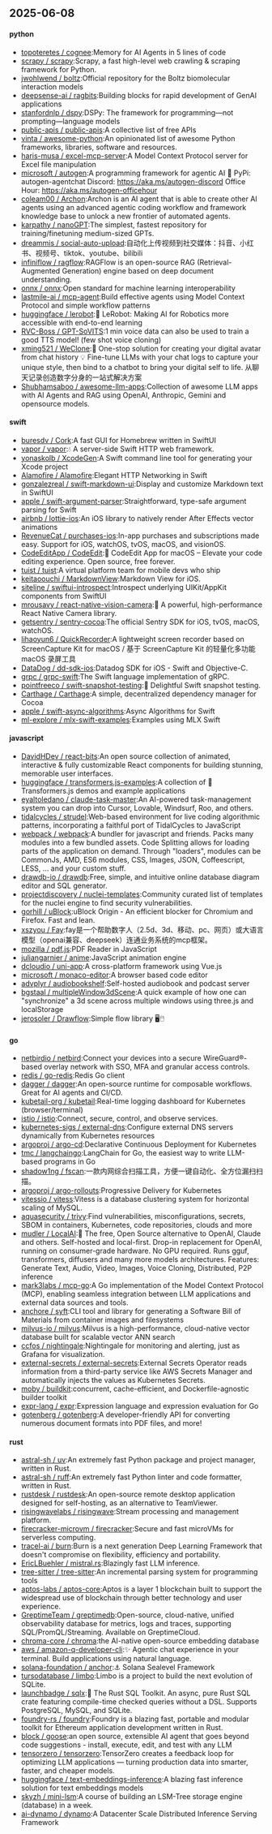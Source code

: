 ## 2025-06-08

#### python
* [topoteretes / cognee](https://github.com/topoteretes/cognee):Memory for AI Agents in 5 lines of code
* [scrapy / scrapy](https://github.com/scrapy/scrapy):Scrapy, a fast high-level web crawling & scraping framework for Python.
* [jwohlwend / boltz](https://github.com/jwohlwend/boltz):Official repository for the Boltz biomolecular interaction models
* [deepsense-ai / ragbits](https://github.com/deepsense-ai/ragbits):Building blocks for rapid development of GenAI applications
* [stanfordnlp / dspy](https://github.com/stanfordnlp/dspy):DSPy: The framework for programming—not prompting—language models
* [public-apis / public-apis](https://github.com/public-apis/public-apis):A collective list of free APIs
* [vinta / awesome-python](https://github.com/vinta/awesome-python):An opinionated list of awesome Python frameworks, libraries, software and resources.
* [haris-musa / excel-mcp-server](https://github.com/haris-musa/excel-mcp-server):A Model Context Protocol server for Excel file manipulation
* [microsoft / autogen](https://github.com/microsoft/autogen):A programming framework for agentic AI 🤖 PyPi: autogen-agentchat Discord: https://aka.ms/autogen-discord Office Hour: https://aka.ms/autogen-officehour
* [coleam00 / Archon](https://github.com/coleam00/Archon):Archon is an AI agent that is able to create other AI agents using an advanced agentic coding workflow and framework knowledge base to unlock a new frontier of automated agents.
* [karpathy / nanoGPT](https://github.com/karpathy/nanoGPT):The simplest, fastest repository for training/finetuning medium-sized GPTs.
* [dreammis / social-auto-upload](https://github.com/dreammis/social-auto-upload):自动化上传视频到社交媒体：抖音、小红书、视频号、tiktok、youtube、bilibili
* [infiniflow / ragflow](https://github.com/infiniflow/ragflow):RAGFlow is an open-source RAG (Retrieval-Augmented Generation) engine based on deep document understanding.
* [onnx / onnx](https://github.com/onnx/onnx):Open standard for machine learning interoperability
* [lastmile-ai / mcp-agent](https://github.com/lastmile-ai/mcp-agent):Build effective agents using Model Context Protocol and simple workflow patterns
* [huggingface / lerobot](https://github.com/huggingface/lerobot):🤗 LeRobot: Making AI for Robotics more accessible with end-to-end learning
* [RVC-Boss / GPT-SoVITS](https://github.com/RVC-Boss/GPT-SoVITS):1 min voice data can also be used to train a good TTS model! (few shot voice cloning)
* [xming521 / WeClone](https://github.com/xming521/WeClone):🚀 One-stop solution for creating your digital avatar from chat history 💡 Fine-tune LLMs with your chat logs to capture your unique style, then bind to a chatbot to bring your digital self to life. 从聊天记录创造数字分身的一站式解决方案
* [Shubhamsaboo / awesome-llm-apps](https://github.com/Shubhamsaboo/awesome-llm-apps):Collection of awesome LLM apps with AI Agents and RAG using OpenAI, Anthropic, Gemini and opensource models.

#### swift
* [buresdv / Cork](https://github.com/buresdv/Cork):A fast GUI for Homebrew written in SwiftUI
* [vapor / vapor](https://github.com/vapor/vapor):💧 A server-side Swift HTTP web framework.
* [yonaskolb / XcodeGen](https://github.com/yonaskolb/XcodeGen):A Swift command line tool for generating your Xcode project
* [Alamofire / Alamofire](https://github.com/Alamofire/Alamofire):Elegant HTTP Networking in Swift
* [gonzalezreal / swift-markdown-ui](https://github.com/gonzalezreal/swift-markdown-ui):Display and customize Markdown text in SwiftUI
* [apple / swift-argument-parser](https://github.com/apple/swift-argument-parser):Straightforward, type-safe argument parsing for Swift
* [airbnb / lottie-ios](https://github.com/airbnb/lottie-ios):An iOS library to natively render After Effects vector animations
* [RevenueCat / purchases-ios](https://github.com/RevenueCat/purchases-ios):In-app purchases and subscriptions made easy. Support for iOS, watchOS, tvOS, macOS, and visionOS.
* [CodeEditApp / CodeEdit](https://github.com/CodeEditApp/CodeEdit):📝 CodeEdit App for macOS – Elevate your code editing experience. Open source, free forever.
* [tuist / tuist](https://github.com/tuist/tuist):A virtual platform team for mobile devs who ship
* [keitaoouchi / MarkdownView](https://github.com/keitaoouchi/MarkdownView):Markdown View for iOS.
* [siteline / swiftui-introspect](https://github.com/siteline/swiftui-introspect):Introspect underlying UIKit/AppKit components from SwiftUI
* [mrousavy / react-native-vision-camera](https://github.com/mrousavy/react-native-vision-camera):📸 A powerful, high-performance React Native Camera library.
* [getsentry / sentry-cocoa](https://github.com/getsentry/sentry-cocoa):The official Sentry SDK for iOS, tvOS, macOS, watchOS.
* [lihaoyun6 / QuickRecorder](https://github.com/lihaoyun6/QuickRecorder):A lightweight screen recorder based on ScreenCapture Kit for macOS / 基于 ScreenCapture Kit 的轻量化多功能 macOS 录屏工具
* [DataDog / dd-sdk-ios](https://github.com/DataDog/dd-sdk-ios):Datadog SDK for iOS - Swift and Objective-C.
* [grpc / grpc-swift](https://github.com/grpc/grpc-swift):The Swift language implementation of gRPC.
* [pointfreeco / swift-snapshot-testing](https://github.com/pointfreeco/swift-snapshot-testing):📸 Delightful Swift snapshot testing.
* [Carthage / Carthage](https://github.com/Carthage/Carthage):A simple, decentralized dependency manager for Cocoa
* [apple / swift-async-algorithms](https://github.com/apple/swift-async-algorithms):Async Algorithms for Swift
* [ml-explore / mlx-swift-examples](https://github.com/ml-explore/mlx-swift-examples):Examples using MLX Swift

#### javascript
* [DavidHDev / react-bits](https://github.com/DavidHDev/react-bits):An open source collection of animated, interactive & fully customizable React components for building stunning, memorable user interfaces.
* [huggingface / transformers.js-examples](https://github.com/huggingface/transformers.js-examples):A collection of 🤗 Transformers.js demos and example applications
* [eyaltoledano / claude-task-master](https://github.com/eyaltoledano/claude-task-master):An AI-powered task-management system you can drop into Cursor, Lovable, Windsurf, Roo, and others.
* [tidalcycles / strudel](https://github.com/tidalcycles/strudel):Web-based environment for live coding algorithmic patterns, incorporating a faithful port of TidalCycles to JavaScript
* [webpack / webpack](https://github.com/webpack/webpack):A bundler for javascript and friends. Packs many modules into a few bundled assets. Code Splitting allows for loading parts of the application on demand. Through "loaders", modules can be CommonJs, AMD, ES6 modules, CSS, Images, JSON, Coffeescript, LESS, ... and your custom stuff.
* [drawdb-io / drawdb](https://github.com/drawdb-io/drawdb):Free, simple, and intuitive online database diagram editor and SQL generator.
* [projectdiscovery / nuclei-templates](https://github.com/projectdiscovery/nuclei-templates):Community curated list of templates for the nuclei engine to find security vulnerabilities.
* [gorhill / uBlock](https://github.com/gorhill/uBlock):uBlock Origin - An efficient blocker for Chromium and Firefox. Fast and lean.
* [xszyou / Fay](https://github.com/xszyou/Fay):fay是一个帮助数字人（2.5d、3d、移动、pc、网页）或大语言模型（openai兼容、deepseek）连通业务系统的mcp框架。
* [mozilla / pdf.js](https://github.com/mozilla/pdf.js):PDF Reader in JavaScript
* [juliangarnier / anime](https://github.com/juliangarnier/anime):JavaScript animation engine
* [dcloudio / uni-app](https://github.com/dcloudio/uni-app):A cross-platform framework using Vue.js
* [microsoft / monaco-editor](https://github.com/microsoft/monaco-editor):A browser based code editor
* [advplyr / audiobookshelf](https://github.com/advplyr/audiobookshelf):Self-hosted audiobook and podcast server
* [bgstaal / multipleWindow3dScene](https://github.com/bgstaal/multipleWindow3dScene):A quick example of how one can "synchronize" a 3d scene across multiple windows using three.js and localStorage
* [jerosoler / Drawflow](https://github.com/jerosoler/Drawflow):Simple flow library 🖥️🖱️

#### go
* [netbirdio / netbird](https://github.com/netbirdio/netbird):Connect your devices into a secure WireGuard®-based overlay network with SSO, MFA and granular access controls.
* [redis / go-redis](https://github.com/redis/go-redis):Redis Go client
* [dagger / dagger](https://github.com/dagger/dagger):An open-source runtime for composable workflows. Great for AI agents and CI/CD.
* [kubetail-org / kubetail](https://github.com/kubetail-org/kubetail):Real-time logging dashboard for Kubernetes (browser/terminal)
* [istio / istio](https://github.com/istio/istio):Connect, secure, control, and observe services.
* [kubernetes-sigs / external-dns](https://github.com/kubernetes-sigs/external-dns):Configure external DNS servers dynamically from Kubernetes resources
* [argoproj / argo-cd](https://github.com/argoproj/argo-cd):Declarative Continuous Deployment for Kubernetes
* [tmc / langchaingo](https://github.com/tmc/langchaingo):LangChain for Go, the easiest way to write LLM-based programs in Go
* [shadow1ng / fscan](https://github.com/shadow1ng/fscan):一款内网综合扫描工具，方便一键自动化、全方位漏扫扫描。
* [argoproj / argo-rollouts](https://github.com/argoproj/argo-rollouts):Progressive Delivery for Kubernetes
* [vitessio / vitess](https://github.com/vitessio/vitess):Vitess is a database clustering system for horizontal scaling of MySQL.
* [aquasecurity / trivy](https://github.com/aquasecurity/trivy):Find vulnerabilities, misconfigurations, secrets, SBOM in containers, Kubernetes, code repositories, clouds and more
* [mudler / LocalAI](https://github.com/mudler/LocalAI):🤖 The free, Open Source alternative to OpenAI, Claude and others. Self-hosted and local-first. Drop-in replacement for OpenAI, running on consumer-grade hardware. No GPU required. Runs gguf, transformers, diffusers and many more models architectures. Features: Generate Text, Audio, Video, Images, Voice Cloning, Distributed, P2P inference
* [mark3labs / mcp-go](https://github.com/mark3labs/mcp-go):A Go implementation of the Model Context Protocol (MCP), enabling seamless integration between LLM applications and external data sources and tools.
* [anchore / syft](https://github.com/anchore/syft):CLI tool and library for generating a Software Bill of Materials from container images and filesystems
* [milvus-io / milvus](https://github.com/milvus-io/milvus):Milvus is a high-performance, cloud-native vector database built for scalable vector ANN search
* [ccfos / nightingale](https://github.com/ccfos/nightingale):Nightingale for monitoring and alerting, just as Grafana for visualization.
* [external-secrets / external-secrets](https://github.com/external-secrets/external-secrets):External Secrets Operator reads information from a third-party service like AWS Secrets Manager and automatically injects the values as Kubernetes Secrets.
* [moby / buildkit](https://github.com/moby/buildkit):concurrent, cache-efficient, and Dockerfile-agnostic builder toolkit
* [expr-lang / expr](https://github.com/expr-lang/expr):Expression language and expression evaluation for Go
* [gotenberg / gotenberg](https://github.com/gotenberg/gotenberg):A developer-friendly API for converting numerous document formats into PDF files, and more!

#### rust
* [astral-sh / uv](https://github.com/astral-sh/uv):An extremely fast Python package and project manager, written in Rust.
* [astral-sh / ruff](https://github.com/astral-sh/ruff):An extremely fast Python linter and code formatter, written in Rust.
* [rustdesk / rustdesk](https://github.com/rustdesk/rustdesk):An open-source remote desktop application designed for self-hosting, as an alternative to TeamViewer.
* [risingwavelabs / risingwave](https://github.com/risingwavelabs/risingwave):Stream processing and management platform.
* [firecracker-microvm / firecracker](https://github.com/firecracker-microvm/firecracker):Secure and fast microVMs for serverless computing.
* [tracel-ai / burn](https://github.com/tracel-ai/burn):Burn is a next generation Deep Learning Framework that doesn't compromise on flexibility, efficiency and portability.
* [EricLBuehler / mistral.rs](https://github.com/EricLBuehler/mistral.rs):Blazingly fast LLM inference.
* [tree-sitter / tree-sitter](https://github.com/tree-sitter/tree-sitter):An incremental parsing system for programming tools
* [aptos-labs / aptos-core](https://github.com/aptos-labs/aptos-core):Aptos is a layer 1 blockchain built to support the widespread use of blockchain through better technology and user experience.
* [GreptimeTeam / greptimedb](https://github.com/GreptimeTeam/greptimedb):Open-source, cloud-native, unified observability database for metrics, logs and traces, supporting SQL/PromQL/Streaming. Available on GreptimeCloud.
* [chroma-core / chroma](https://github.com/chroma-core/chroma):the AI-native open-source embedding database
* [aws / amazon-q-developer-cli](https://github.com/aws/amazon-q-developer-cli):✨ Agentic chat experience in your terminal. Build applications using natural language.
* [solana-foundation / anchor](https://github.com/solana-foundation/anchor):⚓ Solana Sealevel Framework
* [tursodatabase / limbo](https://github.com/tursodatabase/limbo):Limbo is a project to build the next evolution of SQLite.
* [launchbadge / sqlx](https://github.com/launchbadge/sqlx):🧰 The Rust SQL Toolkit. An async, pure Rust SQL crate featuring compile-time checked queries without a DSL. Supports PostgreSQL, MySQL, and SQLite.
* [foundry-rs / foundry](https://github.com/foundry-rs/foundry):Foundry is a blazing fast, portable and modular toolkit for Ethereum application development written in Rust.
* [block / goose](https://github.com/block/goose):an open source, extensible AI agent that goes beyond code suggestions - install, execute, edit, and test with any LLM
* [tensorzero / tensorzero](https://github.com/tensorzero/tensorzero):TensorZero creates a feedback loop for optimizing LLM applications — turning production data into smarter, faster, and cheaper models.
* [huggingface / text-embeddings-inference](https://github.com/huggingface/text-embeddings-inference):A blazing fast inference solution for text embeddings models
* [skyzh / mini-lsm](https://github.com/skyzh/mini-lsm):A course of building an LSM-Tree storage engine (database) in a week.
* [ai-dynamo / dynamo](https://github.com/ai-dynamo/dynamo):A Datacenter Scale Distributed Inference Serving Framework
